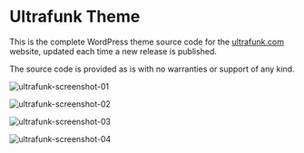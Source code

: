 # **Ultrafunk Theme**

This is the complete WordPress theme source code for the [ultrafunk.com](https://ultrafunk.com) website, updated each time a new release is published.

The source code is provided as is with no warranties or support of any kind.

![ultrafunk-screenshot-01](https://ultrafunk.com/wp-content/themes/ultrafunk/img/screenshot_mobile_01.png)

![ultrafunk-screenshot-02](https://ultrafunk.com/wp-content/themes/ultrafunk/img/screenshot_mobile_02.png)

![ultrafunk-screenshot-03](https://ultrafunk.com/wp-content/themes/ultrafunk/img/screenshot_desktop_01.png)

![ultrafunk-screenshot-04](https://ultrafunk.com/wp-content/themes/ultrafunk/img/screenshot_desktop_02.png)
